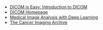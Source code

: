 * [DICOM is Easy: Introduction to DICOM](http://dicomiseasy.blogspot.in/2011/10/introduction-to-dicom-chapter-1.html)
* [DICOM Homepage](http://dicom.nema.org/standard.html)
* [Medical Image Analysis with Deep Learning](https://medium.com/@taposhdr/medical-image-analysis-with-deep-learning-i-23d518abf531)
* [The Cancer Imaging Archive](https://public.cancerimagingarchive.net/ncia/login.jsf)
